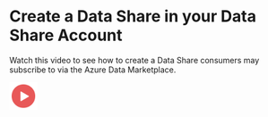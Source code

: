# Create a Data Share in your Data Share Account

Watch this video to see how to create a Data Share consumers may subscribe to via the Azure Data Marketplace.

<a href="#"><img src="./images/Video.png" width="50" style="display:inline-block;"></a>

